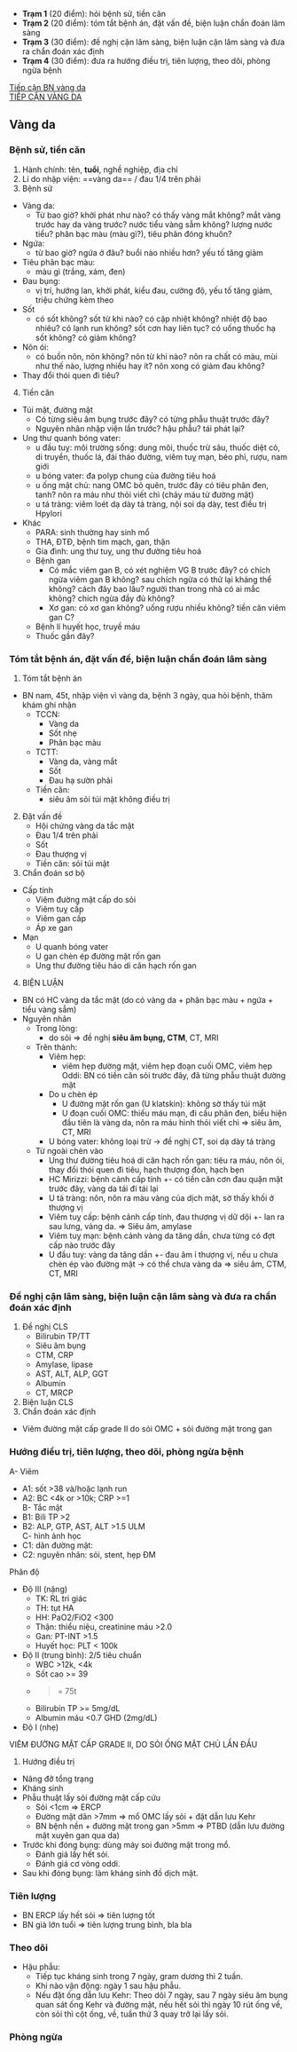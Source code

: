 - **Trạm 1** (20 điểm): hỏi bệnh sử, tiền căn  
- **Trạm 2** (20 điểm): tóm tắt bệnh án, đặt vấn đề, biện luận chẩn đoán lâm sàng  
- **Trạm 3** (30 điểm): đề nghị cận lâm sàng, biện luận cận lâm sàng và đưa ra chẩn đoán xác định  
- **Trạm 4** (30 điểm): đưa ra hướng điều trị, tiên lượng, theo dõi, phòng ngừa bệnh  
  
[Tiếp cận BN vàng da](./W3-S%E1%BB%8Fi%20%C4%91%C6%B0%E1%BB%9Dng%20m%E1%BA%ADt,%20t%C3%BAi%20m%E1%BA%ADt,%20tho%C3%A1t%20v%E1%BB%8B/Ti%E1%BA%BFp%20c%E1%BA%ADn%20BN%20v%C3%A0ng%20da.md)  
[TIẾP CẬN VÀNG DA](./TI%E1%BA%BEP%20C%E1%BA%ACN%20V%C3%80NG%20DA.md)  
  
  
## Vàng da  
### Bệnh sử, tiền căn  
1. Hành chính: tên, **tuổi**, nghề nghiệp, địa chỉ  
2. Lí do nhập viện: ==vàng da== / đau 1/4 trên phải  
3. Bệnh sử  
- Vàng da:   
	- Từ bao giờ? khởi phát như nào? có thấy vàng mắt không? mắt vàng trước hay da vàng trước? nước tiểu vàng sẫm không? lượng nước tiểu? phân bạc màu (màu gì?), tiêu phân đóng khuôn?  
- Ngứa:  
	- từ bao giờ? ngứa ở đâu? buổi nào nhiều hơn? yếu tố tăng giảm  
- Tiêu phân bạc màu:   
	- màu gì (trắng, xám, đen)  
- Đau bụng:  
	- vị trí, hướng lan, khởi phát, kiểu đau, cường độ, yếu tố tăng giảm, triệu chứng kèm theo  
- Sốt  
	- có sốt không? sốt từ khi nào? có cặp nhiệt không? nhiệt độ bao nhiêu? có lạnh run không? sốt cơn hay liên tục? có uống thuốc hạ sốt không? có giảm không?  
- Nôn ói:  
	- có buồn nôn, nôn không? nôn từ khi nào? nôn ra chất có màu, mùi như thế nào, lượng nhiều hay ít? nôn xong có giảm đau không?  
- Thay đổi thói quen đi tiêu?  
4. Tiền căn  
- Túi mật, đường mật  
	- Có từng siêu âm bụng trước đây? có từng phẫu thuật trước đây?  
	- Nguyên nhân nhập viện lần trước? hậu phẫu? tái phát lại?  
- Ung thư quanh bóng vater:  
	- u đầu tuỵ: môi trường sống: dung môi, thuốc trừ sâu, thuốc diệt cỏ, di truyền, thuốc lá, đái tháo đường, viêm tuỵ mạn, béo phì, rượu, nam giới  
	- u bóng vater: đa polyp chung của đường tiêu hoá  
	- u ống mật chủ: nang OMC bỏ quên, trước đây có tiêu phân đen, tanh? nôn ra máu như thỏi viết chì (chảy máu từ đường mật)  
	- u tá tràng: viêm loét dạ dày tá tràng, nội soi dạ dày, test điều trị Hpylori  
- Khác  
	- PARA: sinh thường hay sinh mổ  
	- THA, ĐTĐ, bệnh tim mạch, gan, thận  
	- Gia đình: ung thư tuỵ, ung thư đường tiêu hoá  
	- Bệnh gan  
		- Có mắc viêm gan B, có xét nghiệm VG B trước đây? có chích ngừa viêm gan B không? sau chích ngừa có thử lại kháng thể không? cách đây bao lâu? người than trong nhà có ai mắc không? chích ngừa đầy đủ không?  
		- Xơ gan: có xơ gan không? uống rượu nhiều không? tiền căn viêm gan C?  
	- Bệnh lí huyết học, truyề máu  
	- Thuốc gần đây?  
### Tóm tắt bệnh án, đặt vấn đề, biện luận chẩn đoán lâm sàng  
1. Tóm tắt bệnh án  
- BN nam, 45t, nhập viện vì vàng da, bệnh 3 ngày, qua hỏi bệnh, thăm khám ghi nhận  
	- TCCN:  
		- Vàng da  
		- Sốt nhẹ  
		- Phân bạc màu  
	- TCTT:  
		- Vàng da, vàng mắt  
		- Sốt  
		- Đau hạ sườn phải  
	- Tiền căn:  
		- siêu âm sỏi túi mật không điều trị  
2. Đặt vấn đề  
	- Hội chứng vàng da tắc mật  
	- Đau 1/4 trên phải  
	- Sốt  
	- Đau thượng vị  
	- Tiền căn: sỏi túi mật  
3. Chẩn đoán sơ bộ  
- Cấp tính  
	- Viêm đường mật cấp do sỏi  
	- Viêm tuỵ cấp  
	- Viêm gan cấp  
	- Áp xe gan  
- Mạn  
	- U quanh bóng vater  
	- U gan chèn ép đường mật rốn gan  
	- Ung thư đường tiêu háo di căn hạch rốn gan  
4. BIỆN LUẬN  
- BN có HC vàng da tắc mật (do có vàng da + phân bạc màu + ngứa + tiểu vàng sẫm)  
- Nguyên nhân  
	- Trong lòng:  
		- do sỏi => đề nghị **siêu âm bụng, CTM**, CT, MRI  
	- Trên thành:  
		- Viêm hẹp:  
			- viêm hẹp đường mật, viêm hẹp đoạn cuối OMC, viêm hẹp Oddi: BN có tiền căn sỏi trước đây, đã từng phẫu thuật đường mật  
		- Do u chèn ép  
			- U đường mật rốn gan (U klatskin): không sờ thấy túi mật  
			- U đoạn cuối OMC: thiếu máu mạn, đi cầu phân đen, biểu hiện đầu tiên là vàng da, nôn ra máu hình thỏi viết chì => siêu âm, CT, MRI  
		- U bóng vater: không loại trừ -> đề nghị CT, soi dạ dày tá tràng  
	- Từ ngoài chèn vào  
		- Ung thư đường tiêu hoá di căn hạch rốn gan: tiêu ra máu, nôn ói, thay đổi thói quen đi tiêu, hạch thượng đòn, hạch bẹn  
		- HC Mirizzi: bệnh cảnh cấp tính +- có tiền căn cơn đau quặn mật trước đây, vàng da tái đi tái lại  
		- U tá tràng: nôn, nôn ra màu vàng của dịch mật, sờ thấy khối ở thượng vị  
		- Viêm tuỵ cấp: bệnh cảnh cấp tính, đau thượng vị dữ dội +- lan ra sau lưng, vàng da. => Siêu âm, amylase  
		- Viêm tuỵ mạn: bệnh cảnh vàng da tăng dần, chưa từng có đợt cấp nào trước đây  
		- U đầu tuỵ: vàng da tăng dần +- đau âm ỉ thượng vị, nếu u chưa chèn ép vào đường mật -> có thể chưa vàng da => siêu âm, CTM, CT, MRI  
  
### Đề nghị cận lâm sàng, biện luận cận lâm sàng và đưa ra chẩn đoán xác định  
1. Đề nghị CLS  
   - Bilirubin TP/TT  
   - Siêu âm bụng  
   - CTM, CRP  
   - Amylase, lipase  
   - AST, ALT, ALP, GGT  
   - Albumin  
   - CT, MRCP  
2. Biện luận CLS  
3. Chẩn đoán xác định  
- Viêm đường mật cấp grade II do sỏi OMC + sỏi đường mật trong gan  
  
### Hướng điều trị, tiên lượng, theo dõi, phòng ngừa bệnh  
  
A- Viêm  
- A1: sốt >38 và/hoặc lạnh run  
- A2: BC <4k or >10k; CRP >=1   
B- Tắc mật  
- B1: Bili TP >2  
- B2: ALP, GTP, AST, ALT >1.5 ULM  
C- hình ảnh học  
- C1: dãn đường mật:   
- C2: nguyên nhân: sỏi, stent, hẹp ĐM  
  
Phân độ  
- Độ III (nặng)  
	- TK: RL tri giác  
	- TH: tụt HA  
	- HH: PaO2/FiO2 <300  
	- Thận: thiểu niệu, creatinine máu >2.0  
	- Gan: PT-INT >1.5  
	- Huyết học: PLT < 100k  
- Độ II (trung bình): 2/5 tiêu chuẩn  
	- WBC >12k, <4k  
	- Sốt cao >= 39  
	- >= 75t  
	- Bilirubin TP >= 5mg/dL  
	- Albumin máu <0.7 GHD (2mg/dL)  
- Độ I (nhẹ)  
  
VIÊM ĐƯỜNG MẬT CẤP GRADE II, DO SỎI ỐNG MẬT CHỦ LẦN ĐẦU  
1. Hướng điều trị  
- Nâng đỡ tổng trạng  
- Kháng sinh  
- Phẫu thuật lấy sỏi đường mật cấp cứu  
	- Sỏi <1cm => ERCP  
	- Đường mật dãn >7mm => mổ OMC lấy sỏi + đặt dẫn lưu Kehr  
	- BN bệnh nền + đường mật trong gan >5mm => PTBD (dẫn lưu đường mật xuyên gan qua da)  
- Trước khi đóng bụng: dùng máy soi đường mật trong mổ.  
	- Đánh giá lấy hết sỏi.  
	- Đánh giá cơ vòng oddi.   
- Sau khi đóng bụng: làm kháng sinh đồ dịch mật.  
  
  
### Tiên lượng  
- BN ERCP lấy hết sỏi => tiên lượng tốt  
- BN già lớn tuổi => tiên lượng trung bình, bla bla  
### Theo dõi  
- Hậu phẫu:  
	- Tiếp tục kháng sinh trong 7 ngày, gram dương thì 2 tuần.  
	- Khi nào vận động: ngày 1 sau hậu phẫu.  
	- Nếu đặt ống dẫn lưu Kehr: Theo dõi 7 ngày, sau 7 ngày siêu âm bụng quan sát ống Kehr và đường mật, nếu hết sỏi thì ngày 10 rút ống về, còn sỏi thì cột ống, về, tuần thứ 3 quay trở lại lấy sỏi.  
### Phòng ngừa  
  
